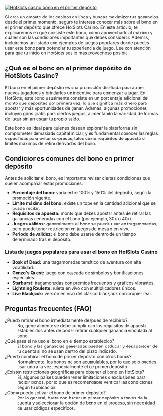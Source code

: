 [![HotSlots casino bono en el primer depósito](https://123-caf.pages.dev/gitsignup.png)](https://vrmoo.ru/Bt82HjjY)

<p>Si eres un amante de los casinos en línea y buscas maximizar tus ganancias desde el primer momento, seguro te interesa conocer más sobre el bono en el primer depósito que ofrece HotSlots Casino. En este artículo, te explicaremos en qué consiste este bono, cómo aprovecharlo al máximo y cuáles son las condiciones importantes que debes considerar. Además, incluiremos un listado con ejemplos de juegos populares donde puedes usar este bono para potenciar tu experiencia de juego. Lee con atención para que tu inicio en HotSlots sea lo más provechoso posible.</p>  <h2>¿Qué es el bono en el primer depósito de HotSlots Casino?</h2> <p>El bono en el primer depósito es una promoción diseñada para atraer nuevos jugadores y brindarles un incentivo para comenzar a jugar. En HotSlots, este bono usualmente consiste en un porcentaje adicional del monto que deposites por primera vez, lo que significa más dinero para apostar y más oportunidades de ganar. Además, algunas promociones incluyen giros gratis para ciertos juegos, aumentando la variedad de formas de jugar sin arriesgar tu propio saldo.</p> <p>Este bono es ideal para quienes desean explorar la plataforma sin comprometer demasiado capital inicial, y es fundamental conocer las reglas específicas para evitar sorpresas, tales como requisitos de apuesta o límites máximos de retiro derivados del bono.</p>  <h2>Condiciones comunes del bono en primer depósito</h2> <p>Antes de solicitar el bono, es importante revisar ciertas condiciones que suelen acompañar estas promociones:</p> <ul>   <li><strong>Porcentaje del bono:</strong> varía entre 100% y 150% del depósito, según la promoción vigente.</li>   <li><strong>Límite máximo del bono:</strong> existe un tope en la cantidad adicional que se puede recibir.</li>   <li><strong>Requisitos de apuesta:</strong> monto que debes apostar antes de retirar las ganancias generadas con el bono (por ejemplo, 30x o 40x).</li>   <li><strong>Juegos válidos:</strong> generalmente el bono se puede usar en tragamonedas, pero puede tener restricción en juegos de mesa o en vivo.</li>   <li><strong>Periodo de validez:</strong> el bono debe usarse dentro de un tiempo determinado tras el depósito.</li> </ul>  <h3>Lista de juegos populares para usar el bono en HotSlots Casino</h3> <ul>   <li><strong>Book of Dead:</strong> una tragamonedas temático de aventura con alta volatilidad.</li>   <li><strong>Gonzo's Quest:</strong> juego con cascada de símbolos y bonificaciones especiales.</li>   <li><strong>Starburst:</strong> tragamonedas con premios frecuentes y gráficos vibrantes.</li>   <li><strong>Lightning Roulette:</strong> ruleta en vivo con multiplicadores únicos.</li>   <li><strong>Live Blackjack:</strong> versión en vivo del clásico blackjack con crupier real.</li> </ul>  <h2>Preguntas frecuentes (FAQ)</h2> <dl>   <dt>¿Puedo retirar el bono inmediatamente después de recibirlo?</dt>   <dd>No, generalmente se debe cumplir con los requisitos de apuesta establecidos antes de poder retirar cualquier ganancia vinculada al bono.</dd>      <dt>¿Qué pasa si no uso el bono en el tiempo establecido?</dt>   <dd>El bono y las ganancias generadas pueden caducar y desaparecer de tu cuenta si no se usan dentro del plazo indicado.</dd>      <dt>¿Puedo combinar el bono de primer depósito con otros bonos?</dt>   <dd>Normalmente, los bonos no son acumulables, por lo que solo puedes usar uno a la vez, especialmente el de primer depósito.</dd>      <dt>¿Existen restricciones geográficas para obtener el bono en HotSlots?</dt>   <dd>Sí, algunos países pueden tener limitaciones o exclusiones para recibir bonos, por lo que es recomendable verificar las condiciones según tu ubicación.</dd>      <dt>¿Cómo puedo activar el bono de primer depósito?</dt>   <dd>Por lo general, basta con hacer un primer depósito a través de la cuenta y seleccionar la opción de bono en el proceso, sin necesidad de usar códigos específicos.</dd> </dl>